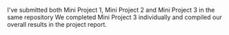 I've submitted both Mini Project 1, Mini Project 2 and Mini Project 3 in the same repository
We completed Mini Project 3 individually and compiled our overall results in the project report.
